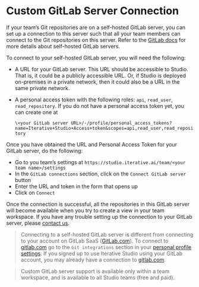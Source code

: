 # Custom GitLab Server Connection

If your team’s Git repositories are on a self-hosted GitLab server, you can set
up a connection to this server such that all your team members can connect to
the Git repositories on this server. Refer to the
[GitLab docs](https://about.gitlab.com/install/) for more details about
self-hosted GitLab servers.

To connect to your self-hosted GitLab server, you will need the following:

- A URL for your GitLab server. This URL should be accessible to Studio. That
  is, it could be a publicly accessible URL. Or, if Studio is deployed
  on-premises in a private network, then it could also be a URL in the same
  private network.
- A personal access token with the following roles: `api`, `read_user`,
  `read_repository`. If you do not have a personal access token yet, you can
  create one at

  `\<your GitLab server URL>/-/profile/personal_access_tokens?name=Iterative+Studio+Access+token&scopes=api,read_user,read_repository`

Once you have obtained the URL and Personal Access Token for your GitLab server,
do the following:

- Go to you team’s settings at
  `https://studio.iterative.ai/team/<your team name>/settings`
- In the `GitLab connections` section, click on the `Connect GitLab server`
  button
- Enter the URL and token in the form that opens up
- Click on `Connect`

Once the connection is successful, all the repositories in this GitLab server
will become available when you try to create a view in your team workspace. If
you have any trouble setting up the connection to your GitLab server, please
[contact us](https://dvc.org/doc/studio/troubleshooting#support).

> Connecting to a self-hosted GitLab server is different from connecting to your
> account on GitLab SaaS ([GitLab.com](http://gitlab.com/)). To connect to
> [gitlab.com](http://gitlab.com/) go to the `Git integrations` section in your
> [personal profile settings](https://studio.iterative.ai/user/_/profile). If
> you signed up to use Iterative Studio using your GitLab account, you may
> already have a connection to [gitlab.com](http://gitlab.com/).

> Custom GitLab server support is available only within a team workspace, and is
> available to all Studio teams (free and paid).
